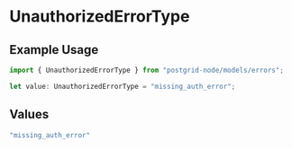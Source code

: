# UnauthorizedErrorType

## Example Usage

```typescript
import { UnauthorizedErrorType } from "postgrid-node/models/errors";

let value: UnauthorizedErrorType = "missing_auth_error";
```

## Values

```typescript
"missing_auth_error"
```
